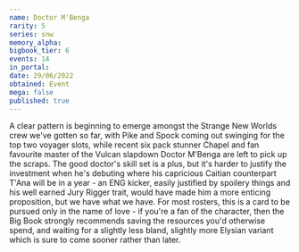 ```yaml
---
name: Doctor M'Benga
rarity: 5
series: snw
memory_alpha:
bigbook_tier: 6
events: 14
in_portal:
date: 29/06/2022
obtained: Event
mega: false
published: true
---
```


A clear pattern is beginning to emerge amongst the Strange New Worlds crew we've gotten so far, with Pike and Spock coming out swinging for the top two voyager slots, while recent six pack stunner Chapel and fan favourite master of the Vulcan slapdown Doctor M'Benga are left to pick up the scraps. The good doctor's skill set is a plus, but it's harder to justify the investment when he's debuting where his capricious Caitian counterpart T'Ana will be in a year - an ENG kicker, easily justified by spoilery things and his well earned Jury Rigger trait, would have made him a more enticing proposition, but we have what we have. For most rosters, this is a card to be pursued only in the name of love - if you're a fan of the character, then the Big Book strongly recommends saving the resources you'd otherwise spend, and waiting for a slightly less bland, slightly more Elysian variant which is sure to come sooner rather than later.
